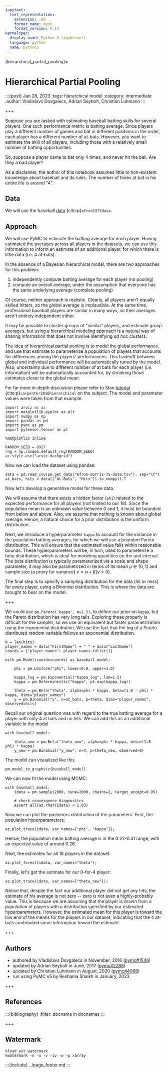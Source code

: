 ```yaml
---
jupytext:
  text_representation:
    extension: .md
    format_name: myst
    format_version: 0.13
kernelspec:
  display_name: Python 3 (ipykernel)
  language: python
  name: python3
---
```


(hierarchical_partial_pooling)=
# Hierarchical Partial Pooling
:::{post} Jan 28, 2023
:tags: hierarchical model 
:category: intermediate
:author: Vladislavs Dovgalecs, Adrian Seybolt, Christian Luhmann
:::

+++

Suppose you are tasked with estimating baseball batting skills for several players. One such performance metric is batting average. Since players play a different number of games and bat in different positions in the order, each player has a different number of at-bats. However, you want to estimate the skill of all players, including those with a relatively small number of batting opportunities.

So, suppose a player came to bat only 4 times, and never hit the ball. Are they a bad player?

As a disclaimer, the author of this notebook assumes little to non-existent knowledge about baseball and its rules. The number of times at bat in his entire life is around "4".


## Data

We will use the baseball [data](http://www.swarthmore.edu/NatSci/peverso1/Sports%20Data/JamesSteinData/Efron-Morris%20Baseball/EfronMorrisBB.txt) {cite:p}`efron1975data`.


## Approach

We will use PyMC to estimate the batting average for each player. Having estimated the averages across all players in the datasets, we can use this information to inform an estimate of an additional player, for which there is little data (*i.e.* 4 at-bats).

In the absence of a Bayesian hierarchical model, there are two approaches for this problem:

1. independently compute batting average for each player (no pooling)
2. compute an overall average, under the assumption that everyone has the same underlying average (complete pooling)

Of course, neither approach is realistic. Clearly, all players aren't equally skilled hitters, so the global average is implausible. At the same time, professional baseball players are similar in many ways, so their averages aren't entirely independent either. 

It may be possible to cluster groups of "similar" players, and estimate group averages, but using a hierarchical modeling approach is a natural way of sharing information that does not involve identifying *ad hoc* clusters.

The idea of hierarchical partial pooling is to model the global performance, and use that estimate to parameterize a population of players that accounts for differences among the players' performances. This tradeoff between global and individual performance will be automatically tuned by the model. Also, uncertainty due to different number of at bats for each player (*i.e.* information) will be automatically accounted for, by shrinking those estimates closer to the global mean.

For far more in-depth discussion please refer to Stan [tutorial](http://mc-stan.org/documentation/case-studies/pool-binary-trials.html) {cite:p}`carpenter2016hierarchical` on the subject. The model and parameter values were taken from that example.

```{code-cell} ipython3
import arviz as az
import matplotlib.pyplot as plt
import numpy as np
import pandas as pd
import pymc as pm
import pytensor.tensor as pt

%matplotlib inline
```

```{code-cell} ipython3
RANDOM_SEED = 8927
rng = np.random.default_rng(RANDOM_SEED)
az.style.use("arviz-darkgrid")
```

Now we can load the dataset using pandas:

```{code-cell} ipython3
data = pd.read_csv(pm.get_data("efron-morris-75-data.tsv"), sep="\t")
at_bats, hits = data[["At-Bats", "Hits"]].to_numpy().T
```

Now let's develop a generative model for these data.

We will assume that there exists a hidden factor (`phi`) related to the expected performance for all players (not limited to our 18). Since the population mean is an unknown value between 0 and 1, it must be bounded from below and above. Also, we assume that nothing is known about global average. Hence, a natural choice for a prior distribution is the uniform distribution.

Next, we introduce a hyperparameter `kappa` to account for the variance in the population batting averages, for which we will use a bounded Pareto distribution. This will ensure that the estimated value falls within reasonable bounds. These hyperparameters will be, in turn, used to parameterize a beta distribution, which is ideal for modeling quantities on the unit interval. The beta distribution is typically parameterized via a scale and shape parameter, it may also be parametrized in terms of its mean $\mu \in [0,1]$ and sample size (a proxy for variance) $\nu = \alpha + \beta (\nu > 0)$.

The final step is to specify a sampling distribution for the data (hit or miss) for every player, using a Binomial distribution. This is where the data are brought to bear on the model.

+++

We could use `pm.Pareto('kappa', m=1.5)`, to define our prior on `kappa`, but the Pareto
distribution has very long tails. Exploring these properly
is difficult for the sampler, so we use an equivalent
but faster parametrization using the exponential distribution.
We use the fact that the log of a Pareto distributed
random variable follows an exponential distribution.

```{code-cell} ipython3
N = len(hits)
player_names = data["FirstName"] + " " + data["LastName"]
coords = {"player_names": player_names.tolist()}

with pm.Model(coords=coords) as baseball_model:

    phi = pm.Uniform("phi", lower=0.0, upper=1.0)

    kappa_log = pm.Exponential("kappa_log", lam=1.5)
    kappa = pm.Deterministic("kappa", pt.exp(kappa_log))

    theta = pm.Beta("theta", alpha=phi * kappa, beta=(1.0 - phi) * kappa, dims="player_names")
    y = pm.Binomial("y", n=at_bats, p=theta, dims="player_names", observed=hits)
```

Recall our original question was with regard to the true batting average for a player with only 4 at bats and no hits. We can add this as an additional variable in the model

```{code-cell} ipython3
with baseball_model:

    theta_new = pm.Beta("theta_new", alpha=phi * kappa, beta=(1.0 - phi) * kappa)
    y_new = pm.Binomial("y_new", n=4, p=theta_new, observed=0)
```

The model can visualized like this

```{code-cell} ipython3
pm.model_to_graphviz(baseball_model)
```

We can now fit the model using MCMC:

```{code-cell} ipython3
with baseball_model:
    idata = pm.sample(2000, tune=2000, chains=2, target_accept=0.95)

    # check convergence diagnostics
    assert all(az.rhat(idata) < 1.03)
```

Now we can plot the posteriors distribution of the parameters. First, the population hyperparameters:

```{code-cell} ipython3
az.plot_trace(idata, var_names=["phi", "kappa"]);
```

Hence, the population mean batting average is in the 0.22-0.31 range, with an expected value of around 0.26.

Next, the estimates for all 18 players in the dataset:

```{code-cell} ipython3
az.plot_forest(idata, var_names="theta");
```

Finally, let's get the estimate for our 0-for-4 player:

```{code-cell} ipython3
az.plot_trace(idata, var_names=["theta_new"]);
```

Notice that, despite the fact our additional player did not get any hits, the estimate of his average is not zero -- zero is not even a highly-probably value. This is because we are assuming that the player is drawn from a *population* of players with a distribution specified by our estimated hyperparemeters. However, the estimated mean for this player is toward the low end of the means for the players in our dataset, indicating that the 4 at-bats contributed some information toward the estimate.

+++

## Authors
* authored by Vladislavs Dovgalecs in November, 2016 ([pymc#1546](https://github.com/pymc-devs/pymc/pull/1546))
* updated by Adrian Seybolt in June, 2017 ([pymc#2288](https://github.com/pymc-devs/pymc/pull/2288))
* updated by Christian Luhmann in August, 2020 ([pymc#4068](https://github.com/pymc-devs/pymc/pull/4068))
* run using PyMC v5 by Reshama Shaikh in January, 2023

+++

## References

:::{bibliography}
:filter: docname in docnames
:::

+++

## Watermark

```{code-cell} ipython3
%load_ext watermark
%watermark -n -u -v -iv -w -p xarray
```

:::{include} ../page_footer.md
:::
